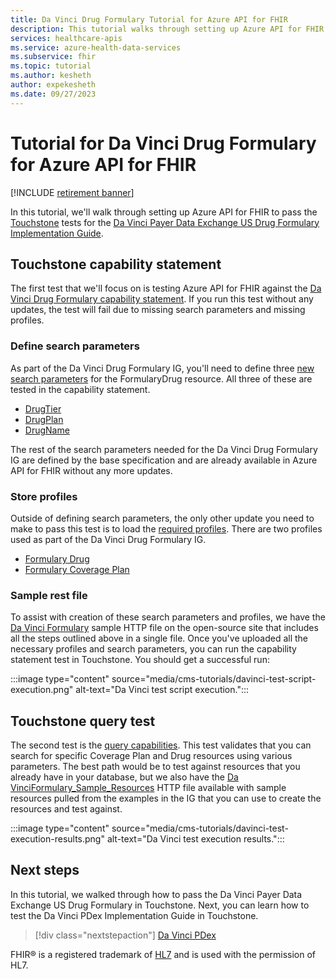 ```yaml
---
title: Da Vinci Drug Formulary Tutorial for Azure API for FHIR
description: This tutorial walks through setting up Azure API for FHIR to pass the Touchstone tests against the DaVinci Drug Formulary implementation guide.
services: healthcare-apis
ms.service: azure-health-data-services
ms.subservice: fhir
ms.topic: tutorial
ms.author: kesheth
author: expekesheth
ms.date: 09/27/2023
---
```


# Tutorial for Da Vinci Drug Formulary for Azure API for FHIR

[!INCLUDE [retirement banner](../includes/healthcare-apis-azure-api-fhir-retirement.md)]

In this tutorial, we'll walk through setting up Azure API for FHIR to pass the [Touchstone](https://touchstone.aegis.net/touchstone/) tests for the [Da Vinci Payer Data Exchange US Drug Formulary Implementation Guide](http://hl7.org/fhir/us/Davinci-drug-formulary/).

## Touchstone capability statement

The first test that we'll focus on is testing Azure API for FHIR against the [Da Vinci Drug Formulary capability
statement](https://touchstone.aegis.net/touchstone/testdefinitions?selectedTestGrp=/FHIRSandbox/DaVinci/FHIR4-0-1-Test/PDEX/Formulary/00-Capability&activeOnly=false&contentEntry=TEST_SCRIPTS). If you run this test without any updates, the test will fail due to missing search parameters and missing profiles.

### Define search parameters

As part of the Da Vinci Drug Formulary IG, you'll need to define three [new search parameters](how-to-do-custom-search.md) for the FormularyDrug resource. All three of these are tested in the
capability statement.

* [DrugTier](http://hl7.org/fhir/us/davinci-drug-formulary/STU1.0.1/SearchParameter-DrugTier.json.html)
* [DrugPlan](http://hl7.org/fhir/us/davinci-drug-formulary/STU1.0.1/SearchParameter-DrugPlan.json.html)
* [DrugName](http://hl7.org/fhir/us/davinci-drug-formulary/STU1.0.1/SearchParameter-DrugName.json.html)

The rest of the search parameters needed for the Da Vinci Drug Formulary IG are defined by the base specification and are already available in Azure API for FHIR without any more updates.

### Store profiles

Outside of defining search parameters, the only other update you need to make to pass this test is to load the [required profiles](validation-against-profiles.md). There are two profiles used as part of the Da Vinci Drug Formulary IG.

* [Formulary Drug](http://hl7.org/fhir/us/davinci-drug-formulary/STU1.0.1/StructureDefinition-usdf-FormularyDrug.html)
* [Formulary Coverage Plan](http://hl7.org/fhir/us/davinci-drug-formulary/STU1.0.1/StructureDefinition-usdf-CoveragePlan.html)

### Sample rest file

To assist with creation of these search parameters and profiles, we have the [Da Vinci Formulary](https://github.com/microsoft/fhir-server/blob/main/docs/rest/DaVinciFormulary/DaVinciFormulary.http) sample HTTP file on the open-source site that includes all the steps outlined above in a single file. Once you've uploaded all the necessary profiles and search parameters, you can run the capability statement test in Touchstone. You should get a successful run:

:::image type="content" source="media/cms-tutorials/davinci-test-script-execution.png" alt-text="Da Vinci test script execution.":::

## Touchstone query test

The second test is the [query capabilities](https://touchstone.aegis.net/touchstone/testdefinitions?selectedTestGrp=/FHIRSandbox/DaVinci/FHIR4-0-1-Test/PDEX/Formulary/01-Query&activeOnly=false&contentEntry=TEST_SCRIPTS). This test validates that you can search for specific Coverage Plan and Drug resources using various parameters. The best path would be to test against resources that you already have in your database, but we also have the [Da VinciFormulary_Sample_Resources](https://github.com/microsoft/fhir-server/blob/main/docs/rest/DaVinciFormulary/DaVinciFormulary_Sample_Resources.http) HTTP file available with sample resources pulled from the examples in the IG that you can use to create the resources and test against.

:::image type="content" source="media/cms-tutorials/davinci-test-execution-results.png" alt-text="Da Vinci test execution results.":::

## Next steps

In this tutorial, we walked through how to pass the Da Vinci Payer Data Exchange US Drug Formulary in Touchstone. Next, you can learn how to test the Da Vinci PDex Implementation Guide in Touchstone.

>[!div class="nextstepaction"]
>[Da Vinci PDex](davinci-pdex-tutorial.md)

FHIR&#174; is a registered trademark of [HL7](https://hl7.org/fhir/) and is used with the permission of HL7.